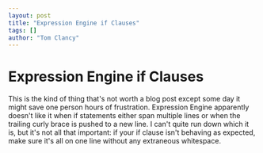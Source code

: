 ```yaml
---
layout: post
title: "Expression Engine if Clauses"
tags: []
author: "Tom Clancy"
---
```


# Expression Engine if Clauses

This is the kind of thing that's not worth a blog post except some day it might save one person hours of frustration. Expression Engine apparently doesn't like it when if statements either span multiple lines or when the trailing curly brace is pushed to a new line. I can't quite run down which it is, but it's not all that important: if your if clause isn't behaving as expected, make sure it's all on one line without any extraneous whitespace.
